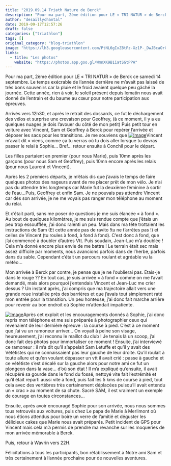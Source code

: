 ```yaml
---
title: "2019.09.14 Triath Nature de Berck"
description: "Pour ma part, 2ème édition pour LE « TRI NATUR » de Berck ce samedi 14 septembre. Le temps exécrable de l’année dernière ne m’avait pas laissé de très bons souvenirs car la pluie et le froid avaient quelque peu gâché la journée. Cette année, rien à voir, le soleil présent depuis lematin nous avait donné de l’entrain et du baume au cœur pour notre participation aux épreuves."
author: "desaillychantal"
date: 2019-09-17T12:57:26
draft: false
categories: ["triathlon"]
tags: []
original_category: "blog-triathlon"
image: "https://lh3.googleusercontent.com/PtNL6gIxZ8tFz-Xz1P-_DwJBcaOrGK9zRofxi_IRKjAREHULP--xhE_VbGOtSGAaFml1hLQbEwRsJEsz4Q3Mvfo8YDdiIDF4uFC6hoGkXDVYh0iquTvlxBz1Vj0nRcGdRZkcKRD3leKXGf4NUhMSbCUrP58KfwHTfesCjdnCkrOLASNqxCt21Ec8j4tMuq5-EIHL7BSqdqCmf9k3fe9zqFOStSTysGX-StvDh5a_wWVMHBmJbySipmAPo-a2YQrS1HUsWMnINodDaZOEokOgekZ-EiQx1-gdHkbVXW__MblOur1btEu8L2s6eF8oFn4JmoAVYMHE7l6xYyeAitV4Iz84WsZD1MOO5r5GvlWU9LD-MJkTsZ0SxDnYgmTdIxN3EDVqBRhBm7-LcNy8wa2wzXIYsuknQPYQoMFJMUcBi9-nYrMmB6v8lRjP49sVE92xH1V8DWHgKxGjI9O4bN6wbQuT3xwMQbuexRIVTTFnaO34zMF5cIaC3XSkNJeo6uK9-AK1XtD0ThSmcscnS8SAT20OlbAc2YPDcWiSJD6_BQ9pf4mz68VYIlLo5xOrWQL1jhOcevbxuNVtWcifYrvI8AtcRHTOlK_jJ1yf0P9mN9qQ0uihGnSpSFbNXDHe9kmBaOoHBhl6mB0_xonQGFvJ4LE30NCtchTme6ZjCSAgg-0wpl6QY0QMxzlVAuaJ8SoN_9bz25F8qT50AA-o-3imYneLy0rK8bcF3VPUHxC6YxF3AvsLBw=w1096-h822-no"
links:
  - title: "Les photos"
    website: "https://photos.app.goo.gl/WmnXK9B1iatSGtPPA"
---
```


Pour ma part, 2ème édition pour LE «&nbsp;TRI NATUR&nbsp;» de Berck ce samedi 14 septembre. Le temps exécrable de l’année dernière ne m’avait pas laissé de très bons souvenirs car la pluie et le froid avaient quelque peu gâché la journée. Cette année, rien à voir, le soleil présent depuis lematin nous avait donné de l’entrain et du baume au cœur pour notre participation aux épreuves.

<!--more-->

Arrivés vers 12h30, et après le retrait des dossards, ce fut le déchargement des vélos et surprise une crevaison pour Geoffrey, (à ce moment, il y a eu quelques nuages je dois l’avouer du côté de mon petit) Puis petit tour en voiture avec Vincent, Sam et Geoffrey à Berck pour repérer l’arrivée et déposer les sacs pour les transitions. Je me souviens que [![Image](https://lh3.googleusercontent.com/02SuJkgk2uNG0RxewcK5P0UWnl1baFuFeaUESm8iN0lGKkydIlWi-nLMLPJh9LONK3Az3Fs-3Ai1LuLAtoDWnaz2Wmhe15FkQkq2v4JU1nbg_BYuzuMBnJOYDmFdoRQ8-h2f8G7VNAWE3nxMwXn-611aI026k5G7nk7IRf7h9D9lRFFwywNxzaQEd-FR56GzUH0IMNyXLuZ8cjMkGVpGAOMbiZAWp0lQJCbFwi5yBLWCRPW5-yWja8n23UOdGnpSn5flTX8QjZFw9oKzbeDxDOx7cd6XDZWUXY81cweWq3RKHO9SVZdA_1FhQodc5WHv8ym_7sg2Q89mfdtEFVCBvJ-tcIxiSBRnbcExDOCcgV2kkBsVLan19I6fO8HVFrHJo5vnVV6Sxayt0qYotcZ7EU_AHvi1g-0b79r-ufDq0KkAASrd9fIvIma0OX__YON9A5xC-AfRI3gUKSN4Gd7oCVwGjnELcPtpSLmR4MyV0cvOslsOki4YZ9mR8lL5oconAs6jLAINIeki1lZqK_USF_wsrldfOKiEIZ97GvDr-3pFBQFbzMQ0xhoHVkUerA743TLzfDkWQ3wApN3t_B-KR35ChjIyACYcXZAKpBVdDJjnZjzKF85wAeuFLsHg2ax4p_iA_W-DAHm4YiBcKiTHaDmgkx4rUlEMylB0dVfN1rZ_9QU9Z-yeoDDZMB18vQD-_PtVlTFe3Hqnfd0mLlBNFgCEKMBjK5LJyE6jy5hCjU2Ihnt1nw=w617-h822-no)](https://lh3.googleusercontent.com/02SuJkgk2uNG0RxewcK5P0UWnl1baFuFeaUESm8iN0lGKkydIlWi-nLMLPJh9LONK3Az3Fs-3Ai1LuLAtoDWnaz2Wmhe15FkQkq2v4JU1nbg_BYuzuMBnJOYDmFdoRQ8-h2f8G7VNAWE3nxMwXn-611aI026k5G7nk7IRf7h9D9lRFFwywNxzaQEd-FR56GzUH0IMNyXLuZ8cjMkGVpGAOMbiZAWp0lQJCbFwi5yBLWCRPW5-yWja8n23UOdGnpSn5flTX8QjZFw9oKzbeDxDOx7cd6XDZWUXY81cweWq3RKHO9SVZdA_1FhQodc5WHv8ym_7sg2Q89mfdtEFVCBvJ-tcIxiSBRnbcExDOCcgV2kkBsVLan19I6fO8HVFrHJo5vnVV6Sxayt0qYotcZ7EU_AHvi1g-0b79r-ufDq0KkAASrd9fIvIma0OX__YON9A5xC-AfRI3gUKSN4Gd7oCVwGjnELcPtpSLmR4MyV0cvOslsOki4YZ9mR8lL5oconAs6jLAINIeki1lZqK_USF_wsrldfOKiEIZ97GvDr-3pFBQFbzMQ0xhoHVkUerA743TLzfDkWQ3wApN3t_B-KR35ChjIyACYcXZAKpBVdDJjnZjzKF85wAeuFLsHg2ax4p_iA_W-DAHm4YiBcKiTHaDmgkx4rUlEMylB0dVfN1rZ_9QU9Z-yeoDDZMB18vQD-_PtVlTFe3Hqnfd0mLlBNFgCEKMBjK5LJyE6jy5hCjU2Ihnt1nw=w617-h822-no)Vincent m’avait dit «&nbsp;viens, comme ça tu verras où tu dois aller lorsque tu devras passer le relai à Sophie… Bref… retour ensuite à Conchil pour le départ.

Les filles partaient en premier (pour nous Marie), puis 10mn après les garçons (pour nous Sam et Geoffrey), puis 10mn encore après les relais (pour nous Laurent et Vincent).

Après les 2 premiers départs, je m’étais dis que j’avais le temps de faire quelques photos des nageurs avant de me placer prêt de mon vélo. Je n’ai pas du attendre très longtemps car Marie fut la deuxième féminine à sortir de l’eau…Puis, Geoffrey et enfin Sam. Je ne pouvais pas attendre Vincent car dès son arrivée, je ne me voyais pas ranger mon téléphone au moment du relai.

Et c’était parti, sans me poser de questions je me suis élancée «&nbsp;à fond&nbsp;». Au bout de quelques kilomètres, je me suis rendue compte que j’étais un peu trop essoufflée, j’ai donc ralenti un peu. Mais dans ma tête trottaient les instructions de Sam (Et cette année pas de ravito&nbsp;!tu ne t’arrêtes pas&nbsp;!) et celles de Vincent (tu roules à fond, à fond à fond). C’est donc à fond, que j’ai commencé à doubler d’autres Vtt. Puis soudain, Jean-Luc m’a doublée&nbsp;! Cela m’a donné encore plus envie de me battre&nbsp;! Le terrain était sec mais assez difficile par moments, nous avancions parfois dans de l’herbe, parfois dans du sable. Cependant c’était un parcours roulant et agréable vu la météo…

Mon arrivée à Berck par contre, je pense que je ne l’oublierai pas. Etais-je dans le rouge&nbsp;?? En tout cas, je suis arrivée «&nbsp;à fond&nbsp;» comme on me l’avait demandé, mais alors pourquoi j’entendais Vincent et Jean-Luc me crier dessus&nbsp;? Un instant après, j’ai compris que ma trajectoire allait vers une grande roue installée près des barrières et que j’avais tout simplement raté mon entrée pour la transition. Un peu honteuse, j’ai donc fait marche arrière pour revenir au bon endroit où Sophie m’attendait impatiente.

[![Image](https://lh3.googleusercontent.com/GudKZSvFTCYPhImirQSVLRG1N1ZlTJdrMAYE1v9ApSNNz4cUM3aB1qsbIND0A7R6qBLgu6wzvtedIpuKK73Fpo-hbFWfVdgO5caWID0ww1TBh-yJWc-PJuRB4hx32PueLp799wZj80Yztc5kYWmZJUUxcsXCQUyCgxUejbgoBxXKzNi8VCp_Rrjgk532hzNootA0hZQuGTKYGdH_xDQ50wTVJtRRADOgTqm9xBD4_RdyMGYA-_74qhGe6PH2Vs9cNKkDvfBfyhLAYS0BDhleuGN1o7d71rC1cWxCFCLcT7t8_efeDBXnw0TZFD5NU4JcmyRRu9cUvLhiIsnrCBV3_ZnjhYIDRoNCmsO4A-xYNizDw9H5_wLmjdtxtxnQHHDzu8iGUSIRwjXdr40Sej1zzWB4IgObH4Bm4Bgc_u78peoyVZ1uRAdsiIghxmeQJmLK2OQk101DHuFeegUSvltp-k3zEDTdiGFE0wvMhDnXPlbypIgt8sJJHIraMFiXOofiFMwoGnyxUu7PwBQsee4B_7eDUGwo8KJRuir2R1KvI2YNpif6yQEkIiAuJNbtx5nuCJwsAJM8yTCYb72Nzo0DZHx8QXtr-OfXkfl7iw6fmrh_cFFKG7H9veL41YYdCDPJ7WkasWIDQNgzQ3g6shuo3DyloheadBsHqeBc4IkVbEqj8xRnUbHNqQLyfDvxEjQFp1AeS0Ys0g0eVE-7FmV_wtRSVmDtgj8hhlpsq6wh8igmGCMm9A=w617-h822-no)](https://lh3.googleusercontent.com/GudKZSvFTCYPhImirQSVLRG1N1ZlTJdrMAYE1v9ApSNNz4cUM3aB1qsbIND0A7R6qBLgu6wzvtedIpuKK73Fpo-hbFWfVdgO5caWID0ww1TBh-yJWc-PJuRB4hx32PueLp799wZj80Yztc5kYWmZJUUxcsXCQUyCgxUejbgoBxXKzNi8VCp_Rrjgk532hzNootA0hZQuGTKYGdH_xDQ50wTVJtRRADOgTqm9xBD4_RdyMGYA-_74qhGe6PH2Vs9cNKkDvfBfyhLAYS0BDhleuGN1o7d71rC1cWxCFCLcT7t8_efeDBXnw0TZFD5NU4JcmyRRu9cUvLhiIsnrCBV3_ZnjhYIDRoNCmsO4A-xYNizDw9H5_wLmjdtxtxnQHHDzu8iGUSIRwjXdr40Sej1zzWB4IgObH4Bm4Bgc_u78peoyVZ1uRAdsiIghxmeQJmLK2OQk101DHuFeegUSvltp-k3zEDTdiGFE0wvMhDnXPlbypIgt8sJJHIraMFiXOofiFMwoGnyxUu7PwBQsee4B_7eDUGwo8KJRuir2R1KvI2YNpif6yQEkIiAuJNbtx5nuCJwsAJM8yTCYb72Nzo0DZHx8QXtr-OfXkfl7iw6fmrh_cFFKG7H9veL41YYdCDPJ7WkasWIDQNgzQ3g6shuo3DyloheadBsHqeBc4IkVbEqj8xRnUbHNqQLyfDvxEjQFp1AeS0Ys0g0eVE-7FmV_wtRSVmDtgj8hhlpsq6wh8igmGCMm9A=w617-h822-no)Après cet exploit et les encouragements donnés à Sophie, j’ai donc repris mon téléphone et me suis préparée à photographier ceux qui revenaient de leur dernière épreuve&nbsp;: la course à pied. C’est à ce moment que j’ai vu un ramoneur arriver… On voyait à peine son visage, heureusement, j’ai reconnu le maillot du club&nbsp;! Je tenais là un scoop, j’ai donc fait des photos pour immortaliser ce moment&nbsp;! Ensuite, j’ai interviewé ce ramoneur&nbsp;: il m’a dit qu’il s’appelait Sam Letuffe et qu’il y avait des Vététistes qui ne connaissaient pas leur gauche de leur droite. Qu’il roulait à toute allure et qu’en voulant dépasser un vtt il avait crié&nbsp;: passe à gauche et ce vététiste s’est décalé sur la gauche alors pour notre ami ce fut un plongeon dans la vase… d’où son état&nbsp;! Il m’a expliqué qu’ensuite, il avait récupéré sa gourde dans le fond du fossé, nettoyé vite fait l’extrémité et qu’il était reparti aussi vite à fond, puis fait les 5 kms de course à pied, tout cela avec des vertèbres très certainement déplacées puisqu’il avait entendu un «&nbsp;crac&nbsp;» au moment de sa chute. Sacré SAM, il est vraiment un exemple de courage en toutes circonstances…

Ensuite, après avoir encouragé Sophie pour son arrivée, nous nous sommes tous retrouvés aux voitures, puis chez Le papa de Marie à Merlimont où nous étions attendus pour boire un verre de l’amitié et déguster les délicieux cakes que Marie nous avait préparés. Petit incident de GPS pour Vincent mais cela m’a permis de prendre ma revanche sur les moqueries de mon arrivée mémorable à Berck.

Puis, retour à Wavrin vers 22H.

Félicitations à tous les participants, bon rétablissement à Notre ami Sam et très certainement à l’année prochaine pour de nouvelles aventures.